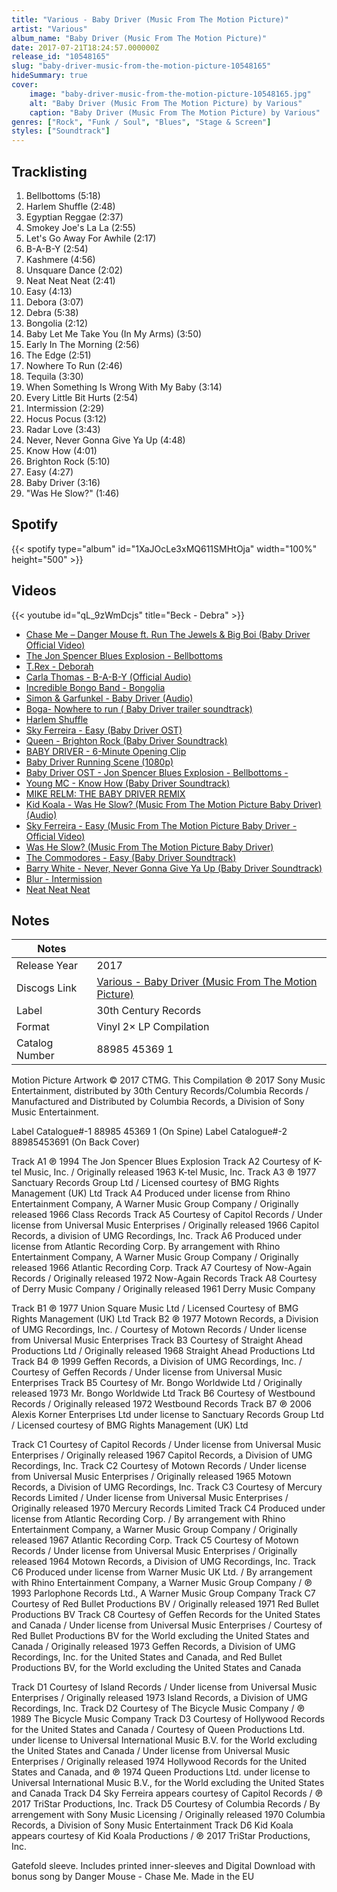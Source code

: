 ```yaml
---
title: "Various - Baby Driver (Music From The Motion Picture)"
artist: "Various"
album_name: "Baby Driver (Music From The Motion Picture)"
date: 2017-07-21T18:24:57.000000Z
release_id: "10548165"
slug: "baby-driver-music-from-the-motion-picture-10548165"
hideSummary: true
cover:
    image: "baby-driver-music-from-the-motion-picture-10548165.jpg"
    alt: "Baby Driver (Music From The Motion Picture) by Various"
    caption: "Baby Driver (Music From The Motion Picture) by Various"
genres: ["Rock", "Funk / Soul", "Blues", "Stage & Screen"]
styles: ["Soundtrack"]
---
```


## Tracklisting
1. Bellbottoms (5:18)
2. Harlem Shuffle (2:48)
3. Egyptian Reggae (2:37)
4. Smokey Joe's La La (2:55)
5. Let's Go Away For Awhile (2:17)
6. B-A-B-Y (2:54)
7. Kashmere (4:56)
8. Unsquare Dance (2:02)
9. Neat Neat Neat (2:41)
10. Easy (4:13)
11. Debora (3:07)
12. Debra (5:38)
13. Bongolia (2:12)
14. Baby Let Me Take You (In My Arms) (3:50)
15. Early In The Morning (2:56)
16. The Edge (2:51)
17. Nowhere To Run (2:46)
18. Tequila (3:30)
19. When Something Is Wrong With My Baby (3:14)
20. Every Little Bit Hurts (2:54)
21. Intermission (2:29)
22. Hocus Pocus (3:12)
23. Radar Love (3:43)
24. Never, Never Gonna Give Ya Up (4:48)
25. Know How (4:01)
26. Brighton Rock (5:10)
27. Easy (4:27)
28. Baby Driver (3:16)
29. "Was He Slow?" (1:46)


## Spotify
{{< spotify type="album" id="1XaJOcLe3xMQ611SMHtOja" width="100%" height="500" >}}



## Videos
{{< youtube id="qL_9zWmDcjs" title="Beck - Debra" >}}
- [Chase Me – Danger Mouse ft. Run The Jewels & Big Boi (Baby Driver Official Video)](https://www.youtube.com/watch?v=vHShmiCxL8s)
- [The Jon Spencer Blues Explosion - Bellbottoms](https://www.youtube.com/watch?v=XlTqcshkmc8)
- [T.Rex - Deborah](https://www.youtube.com/watch?v=28Gj5Bfj90Y)
- [Carla Thomas - B-A-B-Y (Official Audio)](https://www.youtube.com/watch?v=FZu6FMAksrs)
- [Incredible Bongo Band - Bongolia](https://www.youtube.com/watch?v=cBBhmu-fPyk)
- [Simon & Garfunkel - Baby Driver (Audio)](https://www.youtube.com/watch?v=J8i4Rp3qizk)
- [Boga- Nowhere to run ( Baby Driver trailer soundtrack)](https://www.youtube.com/watch?v=8j6e0mLPXOA)
- [Harlem Shuffle](https://www.youtube.com/watch?v=6bZyk5mixXk)
- [Sky Ferreira - Easy (Baby Driver OST)](https://www.youtube.com/watch?v=esV8bKn8_Js)
- [Queen - Brighton Rock (Baby Driver Soundtrack)](https://www.youtube.com/watch?v=WOlN2a5jPhM)
- [BABY DRIVER - 6-Minute Opening Clip](https://www.youtube.com/watch?v=6XMuUVw7TOM)
- [Baby Driver Running Scene (1080p)](https://www.youtube.com/watch?v=7Y59oGt2XWU)
- [Baby Driver OST - Jon Spencer Blues Explosion - Bellbottoms -](https://www.youtube.com/watch?v=udwZO-GqUoU)
- [Young MC - Know How (Baby Driver Soundtrack)](https://www.youtube.com/watch?v=8AVPYRe47ww)
- [MIKE RELM: THE BABY DRIVER REMIX](https://www.youtube.com/watch?v=9J1xlZtCoDk)
- [Kid Koala - Was He Slow? (Music From The Motion Picture Baby Driver) (Audio)](https://www.youtube.com/watch?v=3igDZrG3DTQ)
- [Sky Ferreira - Easy (Music From The Motion Picture Baby Driver - Official Video)](https://www.youtube.com/watch?v=2DScjas2Nv8)
- [Was He Slow? (Music From The Motion Picture Baby Driver)](https://www.youtube.com/watch?v=se_AfP_agEk)
- [The Commodores - Easy (Baby Driver Soundtrack)](https://www.youtube.com/watch?v=5-uU30V7Uis)
- [Barry White - Never, Never Gonna Give Ya Up (Baby Driver Soundtrack)](https://www.youtube.com/watch?v=JXQ-qs5bDkI)
- [Blur - Intermission](https://www.youtube.com/watch?v=ZZCt92zLmLI)
- [Neat Neat Neat](https://www.youtube.com/watch?v=Y3x5G9UmJOM)

## Notes
| Notes          |             |
| ---------------| ----------- |
| Release Year   | 2017 |
| Discogs Link   | [Various - Baby Driver (Music From The Motion Picture)](https://www.discogs.com/release/10548165-Various-Baby-Driver-Music-From-The-Motion-Picture) |
| Label          | 30th Century Records |
| Format         | Vinyl 2× LP Compilation |
| Catalog Number | 88985 45369 1 |

Motion Picture Artwork © 2017 CTMG. This Compilation ℗ 2017 Sony Music Entertainment, distributed by 30th Century Records/Columbia Records / Manufactured and Distributed by Columbia Records, a Division of Sony Music Entertainment.

Label Catalogue#-1 88985 45369 1 (On Spine) 
Label Catalogue#-2 88985453691 (On Back Cover)

Track A1 ℗ 1994 The Jon Spencer Blues Explosion
Track A2 Courtesy of K-tel Music, Inc. / Originally released 1963 K-tel Music, Inc.
Track A3 ℗ 1977 Sanctuary Records Group Ltd / Licensed courtesy of BMG Rights Management (UK) Ltd
Track A4 Produced under license from Rhino Entertainment Company, A Warner Music Group Company / Originally released 1966 Class Records
Track A5 Courtesy of Capitol Records / Under license from Universal Music Enterprises / Originally released 1966 Capitol Records, a division of UMG Recordings, Inc.
Track A6 Produced under license from Atlantic Recording Corp. By arrangement with Rhino Entertainment Company, A Warner Music Group Company / Originally released 1966 Atlantic Recording Corp.
Track A7 Courtesy of Now-Again Records / Originally released 1972 Now-Again Records
Track A8 Courtesy of Derry Music Company / Originally released 1961 Derry Music Company

Track B1 ℗ 1977 Union Square Music Ltd / Licensed Courtesy of BMG Rights Management (UK) Ltd
Track B2 ℗ 1977 Motown Records, a Division of UMG Recordings, Inc. / Courtesy of Motown Records / Under license from Universal Music Enterprises
Track B3 Courtesy of Straight Ahead Productions Ltd / Originally released 1968 Straight Ahead Productions Ltd
Track B4 ℗ 1999 Geffen Records, a Division of UMG Recordings, Inc. / Courtesy of Geffen Records / Under license from Universal Music Enterprises
Track B5 Courtesy of Mr. Bongo Worldwide Ltd / Originally released 1973 Mr. Bongo Worldwide Ltd
Track B6 Courtesy of Westbound Records / Originally released 1972 Westbound Records
Track B7 ℗ 2006 Alexis Korner Enterprises Ltd under license to Sanctuary Records Group Ltd / Licensed courtesy of BMG Rights Management (UK) Ltd

Track C1 Courtesy of Capitol Records / Under license from Universal Music Enterprises / Originally released 1967 Capitol Records, a Division of UMG Recordings, Inc.
Track C2 Courtesy of Motown Records / Under license from Universal Music Enterprises / Originally released 1965 Motown Records, a Division of UMG Recordings, Inc.
Track C3 Courtesy of Mercury Records Limited / Under license from Universal Music Enterprises / Originally released 1970 Mercury Records Limited
Track C4 Produced under license from Atlantic Recording Corp. / By arrangement with Rhino Entertainment Company, a Warner Music Group Company / Originally released 1967 Atlantic Recording Corp.
Track C5 Courtesy of Motown Records / Under license from Universal Music Enterprises / Originally released 1964 Motown Records, a Division of UMG Recordings, Inc.
Track C6 Produced under license from Warner Music UK Ltd. / By arrangement with Rhino Entertainment Company, a Warner Music Group Company / ℗ 1993 Parlophone Records Ltd., A Warner Music Group Company
Track C7 Courtesy of Red Bullet Productions BV / Originally released 1971 Red Bullet Productions BV
Track C8 Courtesy of Geffen Records for the United States and Canada / Under license from Universal Music Enterprises / Courtesy of Red Bullet Productions BV for the World excluding the United States and Canada / Originally released 1973 Geffen Records, a Division of UMG Recordings, Inc. for the United States and Canada, and Red Bullet Productions BV, for the World excluding the United States and Canada

Track D1 Courtesy of Island Records / Under license from Universal Music Enterprises / Originally released 1973 Island Records, a Division of UMG Recordings, Inc.
Track D2 Courtesy of The Bicycle Music Company / ℗ 1989 The Bicycle Music Company
Track D3 Courtesy of Hollywood Records for the United States and Canada / Courtesy of Queen Productions Ltd. under license to Universal International Music B.V. for the World excluding the United States and Canada / Under license from Universal Music Enterprises / Originally released 1974 Hollywood Records for the United States and Canada, and ℗ 1974 Queen Productions Ltd. under license to Universal International Music B.V., for the World excluding the United States and Canada
Track D4 Sky Ferreira appears courtesy of Capitol Records / ℗ 2017 TriStar Productions, Inc.
Track D5 Courtesy of Columbia Records / By arrengement with Sony Music Licensing / Originally released 1970 Columbia Records, a Division of Sony Music Entertainment
Track D6 Kid Koala appears courtesy of Kid Koala Productions / ℗ 2017 TriStar Productions, Inc.

Gatefold sleeve.
Includes printed inner-sleeves and Digital Download with bonus song by Danger Mouse - Chase Me.
Made in the EU
